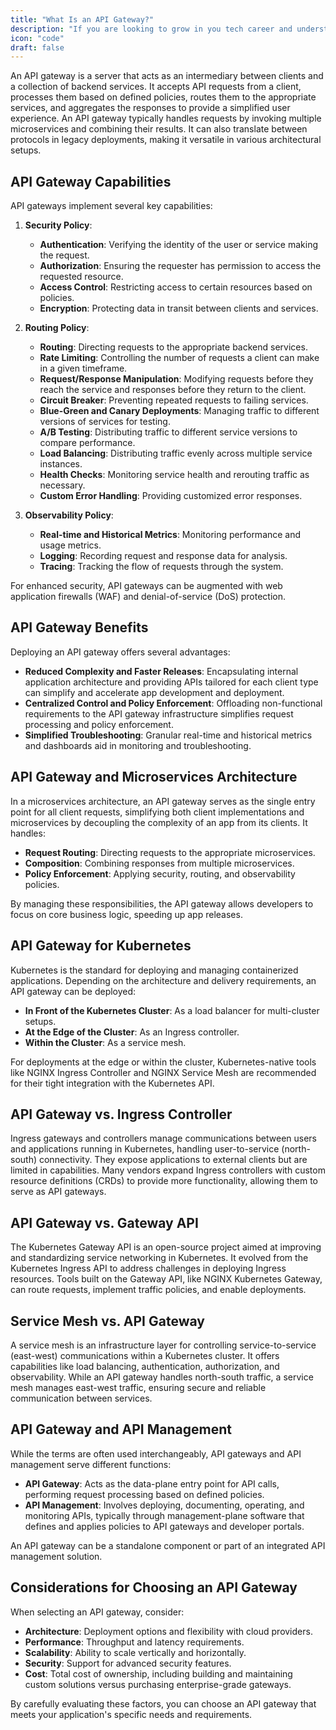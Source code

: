 ```yaml
---
title: "What Is an API Gateway?"
description: "If you are looking to grow in you tech career and understand system design indepth, this guide is for you."
icon: "code"
draft: false
---
```


An API gateway is a server that acts as an intermediary between clients and a collection of backend services. It accepts API requests from a client, processes them based on defined policies, routes them to the appropriate services, and aggregates the responses to provide a simplified user experience. An API gateway typically handles requests by invoking multiple microservices and combining their results. It can also translate between protocols in legacy deployments, making it versatile in various architectural setups.

## API Gateway Capabilities

API gateways implement several key capabilities:

1. **Security Policy**:
   - **Authentication**: Verifying the identity of the user or service making the request.
   - **Authorization**: Ensuring the requester has permission to access the requested resource.
   - **Access Control**: Restricting access to certain resources based on policies.
   - **Encryption**: Protecting data in transit between clients and services.

2. **Routing Policy**:
   - **Routing**: Directing requests to the appropriate backend services.
   - **Rate Limiting**: Controlling the number of requests a client can make in a given timeframe.
   - **Request/Response Manipulation**: Modifying requests before they reach the service and responses before they return to the client.
   - **Circuit Breaker**: Preventing repeated requests to failing services.
   - **Blue-Green and Canary Deployments**: Managing traffic to different versions of services for testing.
   - **A/B Testing**: Distributing traffic to different service versions to compare performance.
   - **Load Balancing**: Distributing traffic evenly across multiple service instances.
   - **Health Checks**: Monitoring service health and rerouting traffic as necessary.
   - **Custom Error Handling**: Providing customized error responses.

3. **Observability Policy**:
   - **Real-time and Historical Metrics**: Monitoring performance and usage metrics.
   - **Logging**: Recording request and response data for analysis.
   - **Tracing**: Tracking the flow of requests through the system.

For enhanced security, API gateways can be augmented with web application firewalls (WAF) and denial-of-service (DoS) protection.

## API Gateway Benefits

Deploying an API gateway offers several advantages:

- **Reduced Complexity and Faster Releases**: Encapsulating internal application architecture and providing APIs tailored for each client type can simplify and accelerate app development and deployment.
- **Centralized Control and Policy Enforcement**: Offloading non-functional requirements to the API gateway infrastructure simplifies request processing and policy enforcement.
- **Simplified Troubleshooting**: Granular real-time and historical metrics and dashboards aid in monitoring and troubleshooting.

## API Gateway and Microservices Architecture

In a microservices architecture, an API gateway serves as the single entry point for all client requests, simplifying both client implementations and microservices by decoupling the complexity of an app from its clients. It handles:

- **Request Routing**: Directing requests to the appropriate microservices.
- **Composition**: Combining responses from multiple microservices.
- **Policy Enforcement**: Applying security, routing, and observability policies.

By managing these responsibilities, the API gateway allows developers to focus on core business logic, speeding up app releases.

## API Gateway for Kubernetes

Kubernetes is the standard for deploying and managing containerized applications. Depending on the architecture and delivery requirements, an API gateway can be deployed:

- **In Front of the Kubernetes Cluster**: As a load balancer for multi-cluster setups.
- **At the Edge of the Cluster**: As an Ingress controller.
- **Within the Cluster**: As a service mesh.

For deployments at the edge or within the cluster, Kubernetes-native tools like NGINX Ingress Controller and NGINX Service Mesh are recommended for their tight integration with the Kubernetes API.

## API Gateway vs. Ingress Controller

Ingress gateways and controllers manage communications between users and applications running in Kubernetes, handling user-to-service (north-south) connectivity. They expose applications to external clients but are limited in capabilities. Many vendors expand Ingress controllers with custom resource definitions (CRDs) to provide more functionality, allowing them to serve as API gateways.

## API Gateway vs. Gateway API

The Kubernetes Gateway API is an open-source project aimed at improving and standardizing service networking in Kubernetes. It evolved from the Kubernetes Ingress API to address challenges in deploying Ingress resources. Tools built on the Gateway API, like NGINX Kubernetes Gateway, can route requests, implement traffic policies, and enable deployments.

## Service Mesh vs. API Gateway

A service mesh is an infrastructure layer for controlling service-to-service (east-west) communications within a Kubernetes cluster. It offers capabilities like load balancing, authentication, authorization, and observability. While an API gateway handles north-south traffic, a service mesh manages east-west traffic, ensuring secure and reliable communication between services.

## API Gateway and API Management

While the terms are often used interchangeably, API gateways and API management serve different functions:

- **API Gateway**: Acts as the data-plane entry point for API calls, performing request processing based on defined policies.
- **API Management**: Involves deploying, documenting, operating, and monitoring APIs, typically through management-plane software that defines and applies policies to API gateways and developer portals.

An API gateway can be a standalone component or part of an integrated API management solution.

## Considerations for Choosing an API Gateway

When selecting an API gateway, consider:

- **Architecture**: Deployment options and flexibility with cloud providers.
- **Performance**: Throughput and latency requirements.
- **Scalability**: Ability to scale vertically and horizontally.
- **Security**: Support for advanced security features.
- **Cost**: Total cost of ownership, including building and maintaining custom solutions versus purchasing enterprise-grade gateways.

By carefully evaluating these factors, you can choose an API gateway that meets your application's specific needs and requirements.
